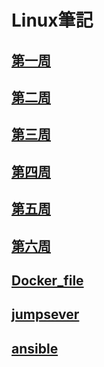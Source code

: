 # Linux筆記
## [第一周](https://github.com/kaifeng273/note2/blob/main/week1.md)
## [第二周](https://github.com/kaifeng273/note2/blob/main/week2.md)
## [第三周](https://github.com/kaifeng273/note2/blob/main/week3.md)
## [第四周](https://github.com/kaifeng273/note2/blob/main/week4.md)
## [第五周](https://github.com/kaifeng273/note2/blob/main/week5.md)
## [第六周](https://github.com/kaifeng273/note2/blob/main/week6.md)
## [Docker_file](https://github.com/kaifeng273/note2/blob/main/week9.md)
## [jumpsever](https://github.com/kaifeng273/note2/blob/main/week10.md)
## [ansible](https://github.com/kaifeng273/note2/blob/main/ansible.md)
